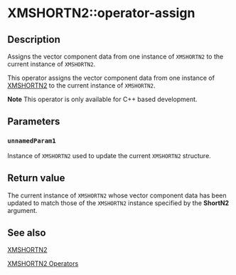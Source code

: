 # XMSHORTN2::operator-assign

## Description

Assigns the vector component data from one instance of `XMSHORTN2` to the current instance of `XMSHORTN2`.

This operator assigns the vector component data from one instance of [XMSHORTN2](https://learn.microsoft.com/windows/win32/api/directxpackedvector/ns-directxpackedvector-xmshortn2) to the current instance of `XMSHORTN2`.

**Note** This operator is only available for C++ based development.

## Parameters

### `unnamedParam1`

Instance of `XMSHORTN2` used to update the current `XMSHORTN2` structure.

## Return value

The current instance of `XMSHORTN2` whose vector component data has been updated to match those of the `XMSHORTN2` instance specified by the **ShortN2** argument.

## See also

[XMSHORTN2](https://learn.microsoft.com/windows/win32/api/directxpackedvector/ns-directxpackedvector-xmshortn2)

[XMSHORTN2 Operators](https://msdn.microsoft.com/69918b19-3dde-4c12-84f3-caac4f3e3c11)